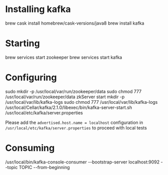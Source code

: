 
# Installing kafka

brew cask install homebrew/cask-versions/java8
brew install kafka

# Starting

brew services start zookeeper
brew services start kafka

# Configuring

sudo mkdir -p /usr/local/var/run/zookeeper/data
sudo chmod 777 /usr/local/var/run/zookeeper/data
zkServer start
mkdir -p /usr/local/var/lib/kafka-logs
sudo chmod 777 /usr/local/var/lib/kafka-logs
/usr/local/Cellar/kafka/2.1.0/libexec/bin/kafka-server-start.sh /usr/local/etc/kafka/server.properties

Please add the `advertised.host.name = localhost` configuration in `/usr/local/etc/kafka/server.properties` to proceed with local tests


# Consuming

/usr/local/bin/kafka-console-consumer --bootstrap-server localhost:9092 --topic TOPIC --from-beginning